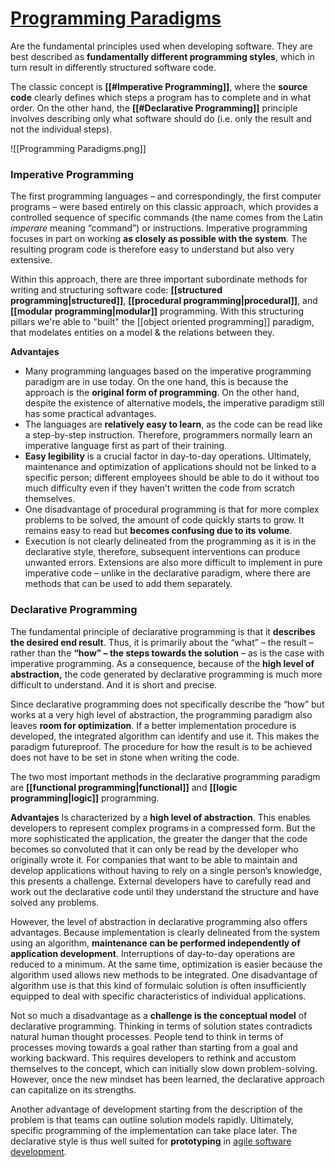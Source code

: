 # [Programming Paradigms](https://view.genial.ly/600b6a2789906e0ce6bbbbf2/horizontal-infographic-lists-paradigmas-de-programacion)
Are the fundamental principles used when developing software. They are best described as **fundamentally different programming styles**, which in turn result in differently structured software code.

The classic concept is **[[#Imperative Programming]]**, where the **source code** clearly defines which steps a program has to complete and in what order.
On the other hand, the **[[#Declarative Programming]]** principle involves describing only what software should do (i.e. only the result and not the individual steps).

![[Programming Paradigms.png]]

### Imperative Programming

The first programming languages – and correspondingly, the first computer programs – were based entirely on this classic approach, which provides a controlled sequence of specific commands (the name comes from the Latin _imperare_ meaning “command”) or instructions. Imperative programming focuses in part on working **as closely as possible with the system**. The resulting program code is therefore easy to understand but also very extensive.

Within this approach, there are three important subordinate methods for writing and structuring software code: **[[structured programming|structured]]**, **[[procedural programming|procedural]]**, and **[[modular programming|modular]]** programming. With this structuring pillars we're able to "built" the [[object oriented programming]] paradigm, that modelates entities on a model & the relations between they.

**Advantajes**
- Many programming languages based on the imperative programming paradigm are in use today. On the one hand, this is because the approach is the **original form of programming**. On the other hand, despite the existence of alternative models, the imperative paradigm still has some practical advantages.
- The languages are **relatively easy to learn**, as the code can be read like a step-by-step instruction. Therefore, programmers normally learn an imperative language first as part of their training.
- **Easy legibility** is a crucial factor in day-to-day operations. Ultimately, maintenance and optimization of applications should not be linked to a specific person; different employees should be able to do it without too much difficulty even if they haven’t written the code from scratch themselves.
- One disadvantage of procedural programming is that for more complex problems to be solved, the amount of code quickly starts to grow. It remains easy to read but **becomes confusing due to its volume**.
- Execution is not clearly delineated from the programming as it is in the declarative style, therefore, subsequent interventions can produce unwanted errors. Extensions are also more difficult to implement in pure imperative code – unlike in the declarative paradigm, where there are methods that can be used to add them separately.

### Declarative Programming

The fundamental principle of declarative programming is that it **describes the desired end result**. Thus, it is primarily about the “what” – the result – rather than the **“how” – the steps towards the solution** – as is the case with imperative programming. As a consequence, because of the **high level of abstraction,** the code generated by declarative programming is much more difficult to understand. And it is short and precise.

Since declarative programming does not specifically describe the “how” but works at a very high level of abstraction, the programming paradigm also leaves **room for optimization**. If a better implementation procedure is developed, the integrated algorithm can identify and use it. This makes the paradigm futureproof. The procedure for how the result is to be achieved does not have to be set in stone when writing the code.

The two most important methods in the declarative programming paradigm are **[[functional programming|functional]]** and **[[logic programming|logic]]** programming.

**Advantajes**
Is characterized by a **high level of abstraction**. This enables developers to represent complex programs in a compressed form. But the more sophisticated the application, the greater the danger that the code becomes so convoluted that it can only be read by the developer who originally wrote it. For companies that want to be able to maintain and develop applications without having to rely on a single person’s knowledge, this presents a challenge. External developers have to carefully read and work out the declarative code until they understand the structure and have solved any problems.

However, the level of abstraction in declarative programming also offers advantages. Because implementation is clearly delineated from the system using an algorithm, **maintenance can be performed independently of application development**. Interruptions of day-to-day operations are reduced to a minimum. At the same time, optimization is easier because the algorithm used allows new methods to be integrated. One disadvantage of algorithm use is that this kind of formulaic solution is often insufficiently equipped to deal with specific characteristics of individual applications.

Not so much a disadvantage as a **challenge is the conceptual model** of declarative programming. Thinking in terms of solution states contradicts natural human thought processes. People tend to think in terms of processes moving towards a goal rather than starting from a goal and working backward. This requires developers to rethink and accustom themselves to the concept, which can initially slow down problem-solving. However, once the new mindset has been learned, the declarative approach can capitalize on its strengths.

Another advantage of development starting from the description of the problem is that teams can outline solution models rapidly. Ultimately, specific programming of the implementation can take place later. The declarative style is thus well suited for **prototyping** in [agile software development](https://www.ionos.com/digitalguide/websites/web-development/agile-software-development-about/ "Agile software development about").
